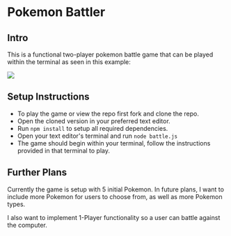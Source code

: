 # Pokemon Battler

## Intro

This is a functional two-player pokemon battle game that can be played within the terminal as seen in this example:

[<img src="https://github.com/mikael-v/pokemon-battler/blob/main/Demo.mp4" >]("Demo)

## Setup Instructions

- To play the game or view the repo first fork and clone the repo.
- Open the cloned version in your preferred text editor.
- Run `npm install` to setup all required dependencies.
- Open your text editor's terminal and run `node battle.js`
- The game should begin within your terminal, follow the instructions provided in that terminal to play.

## Further Plans

Currently the game is setup with 5 initial Pokemon. In future plans, I want to include more Pokemon for users to choose from, as well as more Pokemon types.

I also want to implement 1-Player functionality so a user can battle against the computer.
